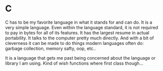 # C

C has to be my favorite language in what it stands for and can do. It is a very
simple language. Even within the language standard, it is not required to pay in
bytes for all of its features. It has the largest resume in actual portability.
It talks to the computer pretty much directly. And with a bit of cleverness it
can be made to do things modern languages often do: garbage collection, memory
safty, oop, etc..

It is a language that gets me past being concerned about the language or
library I am using. Kind of wish functions where first class though...


